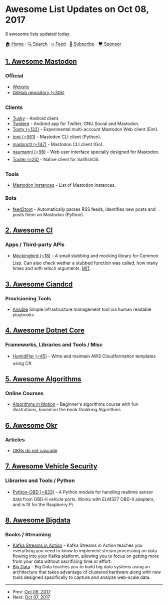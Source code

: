 # Awesome List Updates on Oct 08, 2017

8 awesome lists updated today.

[🏠 Home](/README.md) · [🔍 Search](https://www.trackawesomelist.com/search/) · [🔥 Feed](https://www.trackawesomelist.com/rss.xml) · [📮 Subscribe](https://trackawesomelist.us17.list-manage.com/subscribe?u=d2f0117aa829c83a63ec63c2f&id=36a103854c) · [❤️  Sponsor](https://github.com/sponsors/theowenyoung)



## [1. Awesome Mastodon](/content/tleb/awesome-mastodon/README.md)

### Official

*   [Website](https://joinmastodon.org)
*   [GitHub repository (⭐30k)](https://github.com/tootsuite/mastodon)

### Clients

*   [Tusky](https://play.google.com/store/apps/details?id=com.keylesspalace.tusky) - Android client.
*   [Twidere](https://f-droid.org/packages/org.mariotaku.twidere/) - Android app for Twitter, GNU Social and Mastodon.
*   [Tooty (⭐132)](https://github.com/n1k0/tooty) - Experimental multi-account Mastodon Web client (Elm).
*   [toot (⭐561)](https://github.com/ihabunek/toot) - Mastodon CLI client (Python).
*   [madonctl (⭐147)](https://github.com/McKael/madonctl) - Mastodon CLI client (Go).
*   [naumanni (⭐98)](https://github.com/naumanni/naumanni) - Web user interface specially designed for Mastodon.
*   [Tooter (⭐20)](https://github.com/dysk0/harbour-tooter) - Native client for SailfishOS.

### Tools

*   [Mastodon instances](https://instances.social/list) - List of Mastodon instances.

### Bots

*   [feed2toot](https://gitlab.com/chaica/feed2toot) - Automatically parses RSS feeds, identifies new posts and posts them on Mastodon (Python).

## [2. Awesome Cl](/content/CodyReichert/awesome-cl/README.md)

### Apps / Third-party APIs

*   [Mockingbird (⭐18)](https://github.com/Chream/mockingbird) - A small
    stubbing and mocking library for Common Lisp. Can also check wether
    a stubbed function was called, how many times and with which
    arguments. [MIT](https://opensource.org/licenses/MIT).

## [3. Awesome Ciandcd](/content/cicdops/awesome-ciandcd/README.md)

### Provisioning Tools

*   [Ansible](http://www.ansible.com) Simple infrastructure management tool via human readable playbooks

## [4. Awesome Dotnet Core](/content/thangchung/awesome-dotnet-core/README.md)

### Frameworks, Libraries and Tools / Misc

*   [Humidifier (⭐45)](https://github.com/jakejscott/Humidifier) - Write and maintain AWS Cloudformation templates using C#.

## [5. Awesome Algorithms](/content/tayllan/awesome-algorithms/README.md)

### Online Courses

*   [Algorithms in Motion](https://www.manning.com/livevideo/algorithms-in-motion) - Beginner's algorithms course with fun illustrations, based on the book Grokking Algorithms

## [6. Awesome Okr](/content/domenicosolazzo/awesome-okr/README.md)

### Articles

*   [OKRs do not cascade](http://felipecastro.com/en/okr/okrs-not-cascade/)

## [7. Awesome Vehicle Security](/content/jaredthecoder/awesome-vehicle-security/README.md)

### Libraries and Tools / Python

*   [Python-OBD (⭐833)](https://github.com/brendan-w/python-OBD) - A Python module for handling realtime sensor data from OBD-II vehicle ports. Works with ELM327 OBD-II adapters, and is fit for the Raspberry Pi.

## [8. Awesome Bigdata](/content/newTendermint/awesome-bigdata/README.md)

### Books / Streaming

*   [Kafka Streams in Action](https://www.manning.com/books/kafka-streams-in-action) - Kafka Streams in Action teaches you everything you need to know to implement stream processing on data flowing into your Kafka platform, allowing you to focus on getting more from your data without sacrificing time or effort.
*   [Big Data](https://www.manning.com/books/big-data) - Big Data teaches you to build big data systems using an architecture that takes advantage of clustered hardware along with new tools designed specifically to capture and analyze web-scale data.

---

- Prev: [Oct 09, 2017](/content/2017/10/09/README.md)
- Next: [Oct 07, 2017](/content/2017/10/07/README.md)